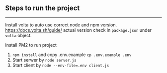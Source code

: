## **Steps to run the project**
___
Install volta to auto use correct node and npm version.
https://docs.volta.sh/guide/
actual version check in `package.json` under `volta` object.

Install PM2 to run project

1. ```npm install``` and copy .env.example ```cp .env.example .env```
2. Start serwer by ```node server.js ```
3. Start client by ```node --env-file=.env client.js```
